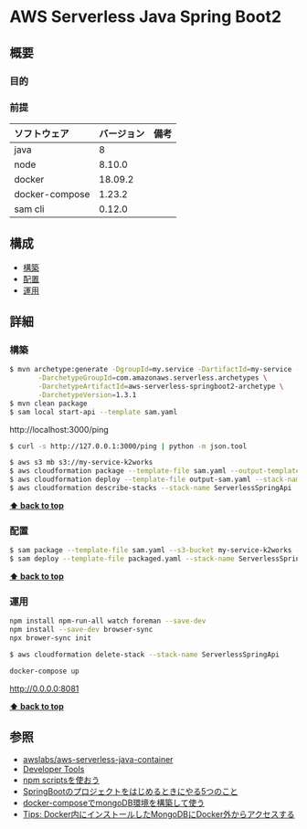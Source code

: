 # AWS Serverless Java Spring Boot2 

## 概要

### 目的

### 前提

| ソフトウェア   | バージョン | 備考 |
| :------------- | :--------- | :--- |
| java           | 8      |      |
| node           | 8.10.0      |      |
| docker         | 18.09.2    |      |
| docker-compose | 1.23.2    |      |
| sam cli        | 0.12.0  |      |

## 構成

- [構築](#構築)
- [配置](#配置)
- [運用](#運用)

## 詳細

### 構築

```bash
$ mvn archetype:generate -DgroupId=my.service -DartifactId=my-service -Dversion=1.0-SNAPSHOT \
       -DarchetypeGroupId=com.amazonaws.serverless.archetypes \
       -DarchetypeArtifactId=aws-serverless-springboot2-archetype \
       -DarchetypeVersion=1.3.1
$ mvn clean package
$ sam local start-api --template sam.yaml
```

http://localhost:3000/ping
```bash
$ curl -s http://127.0.0.1:3000/ping | python -m json.tool
```

```bash
$ aws s3 mb s3://my-service-k2works
$ aws cloudformation package --template-file sam.yaml --output-template-file output-sam.yaml --s3-bucket my-service-k2works
$ aws cloudformation deploy --template-file output-sam.yaml --stack-name ServerlessSpringApi --capabilities CAPABILITY_IAM
$ aws cloudformation describe-stacks --stack-name ServerlessSpringApi
```

**[⬆ back to top](#構成)**

### 配置

```bash
$ sam package --template-file sam.yaml --s3-bucket my-service-k2works --output-template-file packaged.yaml
$ sam deploy --template-file packaged.yaml --stack-name ServerlessSpringApi --capabilities CAPABILITY_IAM --parameter-overrides ENV=production
```

**[⬆ back to top](#構成)**

### 運用

```bash
npm install npm-run-all watch foreman --save-dev
npm install --save-dev browser-sync
npx brower-sync init
```

```bash
$ aws cloudformation delete-stack --stack-name ServerlessSpringApi
```

```bash
docker-compose up
```

http://0.0.0.0:8081

**[⬆ back to top](#構成)**

## 参照

- [awslabs/aws-serverless-java-container](https://github.com/awslabs/aws-serverless-java-container/wiki)
- [Developer Tools](https://docs.spring.io/spring-boot/docs/current/reference/html/using-boot-devtools.html)
- [npm scriptsを使おう](https://qiita.com/liply/items/cccc6a7b703c1d3ab04f#npm-script%E3%81%8A%E3%81%98%E3%81%95%E3%82%93%E3%81%AB%E3%81%AA%E3%82%8B%E3%81%9F%E3%82%81%E3%81%AE%E4%B8%89%E7%A8%AE%E3%81%AE%E7%A5%9E%E5%99%A8)
- [SpringBootのプロジェクトをはじめるときにやる5つのこと](https://wannabe-jellyfish.hatenablog.com/entry/2016/05/08/154028)
- [docker-composeでmongoDB環境を構築して使う](https://qiita.com/mistolteen/items/ce38db7981cc2fe7821a)
- [Tips: Docker内にインストールしたMongoDBにDocker外からアクセスする](https://tech.marketenterprise.co.jp/2018/12/13/tips-docker%E5%86%85%E3%81%AB%E3%82%A4%E3%83%B3%E3%82%B9%E3%83%88%E3%83%BC%E3%83%AB%E3%81%97%E3%81%9Fmongodb%E3%81%ABdocker%E5%A4%96%E3%81%8B%E3%82%89%E3%82%A2%E3%82%AF%E3%82%BB%E3%82%B9%E3%81%99/)